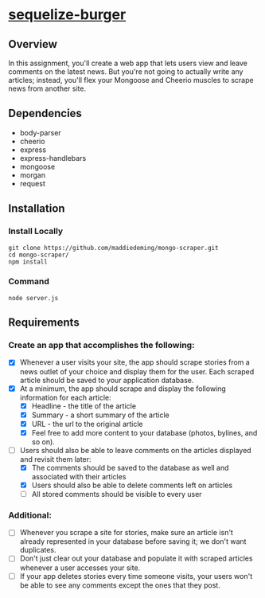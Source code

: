 # [sequelize-burger]()
## Overview
In this assignment, you'll create a web app that lets users view and leave comments on the latest news. But you're not going to actually write any articles; instead, you'll flex your Mongoose and Cheerio muscles to scrape news from another site.
## Dependencies
* body-parser
* cheerio
* express
* express-handlebars
* mongoose
* morgan
* request
## Installation
### Install Locally
```
git clone https://github.com/maddiedeming/mongo-scraper.git
cd mongo-scraper/
npm install
```
### Command
`node server.js`
## Requirements
### Create an app that accomplishes the following:
- [x] Whenever a user visits your site, the app should scrape stories from a news outlet of your choice and display them for the user. Each scraped article should be saved to your application database. 
- [x] At a minimum, the app should scrape and display the following information for each article:
  - [x] Headline - the title of the article
  - [x] Summary - a short summary of the article
  - [x] URL - the url to the original article
  - [x] Feel free to add more content to your database (photos, bylines, and so on).
- [ ] Users should also be able to leave comments on the articles displayed and revisit them later:
  - [x] The comments should be saved to the database as well and associated with their articles
  - [x] Users should also be able to delete comments left on articles
  - [ ] All stored comments should be visible to every user
### Additional:
- [ ] Whenever you scrape a site for stories, make sure an article isn't already represented in your database before saving it; we don't want duplicates.
- [ ] Don't just clear out your database and populate it with scraped articles whenever a user accesses your site.
- [ ] If your app deletes stories every time someone visits, your users won't be able to see any comments except the ones that they post.
